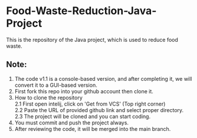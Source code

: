# Food-Waste-Reduction-Java-Project
This is the repository of the Java project, which is used to reduce food waste.

## Note: 
1. The code v1.1 is a console-based version, and after completing it, we will convert it to a GUI-based version.
2. First fork this repo into your github account then clone it.
3. How to clone the repository<br>
   2.1 First open intelij, click on 'Get from VCS' (Top right corner)<br>
   2.2 Paste the URL of provided github link and select proper directory.<br>
   2.3 The project will be cloned and you can start coding.<br>
4. You must commit and push the project always.
5. After reviewing the code, it will be merged into the main branch.
